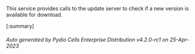






This service provides calls to the update server to check if a new version is available for download.

[:summary]

###### Auto generated by Pydio Cells Enterprise Distribution v4.2.0-rc1 on 25-Apr-2023
